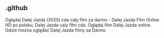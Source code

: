 ## .github

Oglądaj Dalej Jazda (2025) cda cały film za darmo - Dalej Jazda Film Online HD po polsku, Dalej Jazda caly film cda. Oglądaj film Dalej Jazda online. Gdzie można oglądać Dalej Jazda filmy za Darmo

